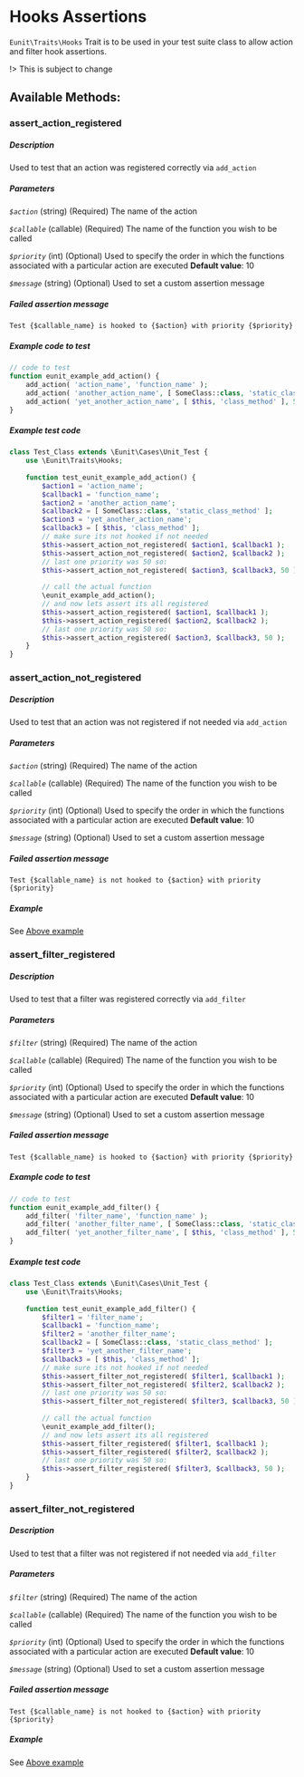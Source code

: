# Hooks Assertions

`Eunit\Traits\Hooks` Trait is to be used in your test suite class to allow action and filter hook assertions.

!> This is subject to change


## Available Methods:

### assert_action_registered
##### Description
Used to test that an action was registered correctly via `add_action`
##### Parameters
*`$action`*
(string) (Required) The name of the action

*`$callable`*
(callable) (Required) The name of the function you wish to be called

*`$priority`*
(int) (Optional) Used to specify the order in which the functions associated with a particular action are executed
__Default value__: 10

*`$message`*
(string) (Optional) Used to set a custom assertion message
##### Failed assertion message
```
Test {$callable_name} is hooked to {$action} with priority {$priority}
```
##### Example code to test
```php
// code to test
function eunit_example_add_action() {
    add_action( 'action_name', 'function_name' );
    add_action( 'another_action_name', [ SomeClass::class, 'static_class_method' ] );
    add_action( 'yet_another_action_name', [ $this, 'class_method' ], 50 );
}
```
##### Example test code
```php
class Test_Class extends \Eunit\Cases\Unit_Test {
    use \Eunit\Traits\Hooks;
    
    function test_eunit_example_add_action() {
        $action1 = 'action_name';
        $callback1 = 'function_name';
        $action2 = 'another_action_name';
        $callback2 = [ SomeClass::class, 'static_class_method' ];
        $action3 = 'yet_another_action_name';
        $callback3 = [ $this, 'class_method' ];
        // make sure its not hooked if not needed
        $this->assert_action_not_registered( $action1, $callback1 );
        $this->assert_action_not_registered( $action2, $callback2 );
        // last one priority was 50 so:
        $this->assert_action_not_registered( $action3, $callback3, 50 );
        
        // call the actual function
        \eunit_example_add_action();
        // and now lets assert its all registered
        $this->assert_action_registered( $action1, $callback1 );
        $this->assert_action_registered( $action2, $callback2 );
        // last one priority was 50 so:
        $this->assert_action_registered( $action3, $callback3, 50 );
    }
}
```
### assert_action_not_registered
##### Description
Used to test that an action was not registered if not needed via `add_action`
##### Parameters
*`$action`*
(string) (Required) The name of the action

*`$callable`*
(callable) (Required) The name of the function you wish to be called

*`$priority`*
(int) (Optional) Used to specify the order in which the functions associated with a particular action are executed
__Default value__: 10

*`$message`*
(string) (Optional) Used to set a custom assertion message
##### Failed assertion message
```
Test {$callable_name} is not hooked to {$action} with priority {$priority}
```
##### Example
See [Above example](traits/hooks?id=example-code-to-test)

### assert_filter_registered
##### Description
Used to test that a filter was registered correctly via `add_filter`
##### Parameters
*`$filter`*
(string) (Required) The name of the action

*`$callable`*
(callable) (Required) The name of the function you wish to be called

*`$priority`*
(int) (Optional) Used to specify the order in which the functions associated with a particular action are executed
__Default value__: 10

*`$message`*
(string) (Optional) Used to set a custom assertion message
##### Failed assertion message
```
Test {$callable_name} is hooked to {$action} with priority {$priority}
```
##### Example code to test
```php
// code to test
function eunit_example_add_filter() {
    add_filter( 'filter_name', 'function_name' );
    add_filter( 'another_filter_name', [ SomeClass::class, 'static_class_method' ] );
    add_filter( 'yet_another_filter_name', [ $this, 'class_method' ], 50 );
}
```
##### Example test code
```php
class Test_Class extends \Eunit\Cases\Unit_Test {
    use \Eunit\Traits\Hooks;
    
    function test_eunit_example_add_filter() {
        $filter1 = 'filter_name';
        $callback1 = 'function_name';
        $filter2 = 'another_filter_name';
        $callback2 = [ SomeClass::class, 'static_class_method' ];
        $filter3 = 'yet_another_filter_name';
        $callback3 = [ $this, 'class_method' ];
        // make sure its not hooked if not needed
        $this->assert_filter_not_registered( $filter1, $callback1 );
        $this->assert_filter_not_registered( $filter2, $callback2 );
        // last one priority was 50 so:
        $this->assert_filter_not_registered( $filter3, $callback3, 50 );
        
        // call the actual function
        \eunit_example_add_filter();
        // and now lets assert its all registered
        $this->assert_filter_registered( $filter1, $callback1 );
        $this->assert_filter_registered( $filter2, $callback2 );
        // last one priority was 50 so:
        $this->assert_filter_registered( $filter3, $callback3, 50 );
    }
}
```
### assert_filter_not_registered
##### Description
Used to test that a filter was not registered if not needed via `add_filter`
##### Parameters
*`$filter`*
(string) (Required) The name of the action

*`$callable`*
(callable) (Required) The name of the function you wish to be called

*`$priority`*
(int) (Optional) Used to specify the order in which the functions associated with a particular action are executed
__Default value__: 10

*`$message`*
(string) (Optional) Used to set a custom assertion message
##### Failed assertion message
```
Test {$callable_name} is not hooked to {$action} with priority {$priority}
```
##### Example
See [Above example](traits/hooks?id=example-code-to-test-1)

